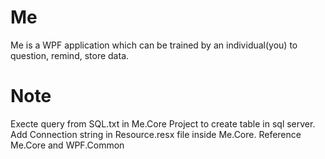 # Me
Me is a WPF application which can be trained by an individual(you) to question, remind, store data.

# Note
Execte query from SQL.txt in Me.Core Project to create table in sql server.
Add Connection string in Resource.resx file inside Me.Core.
Reference Me.Core and WPF.Common
